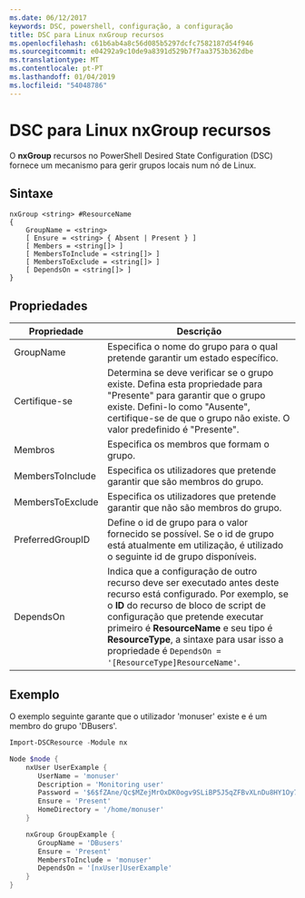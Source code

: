```yaml
---
ms.date: 06/12/2017
keywords: DSC, powershell, configuração, a configuração
title: DSC para Linux nxGroup recursos
ms.openlocfilehash: c61b6ab4a8c56d085b5297dcfc7582187d54f946
ms.sourcegitcommit: e04292a9c10de9a8391d529b7f7aa3753b362dbe
ms.translationtype: MT
ms.contentlocale: pt-PT
ms.lasthandoff: 01/04/2019
ms.locfileid: "54048786"
---
```

# <a name="dsc-for-linux-nxgroup-resource"></a>DSC para Linux nxGroup recursos

O **nxGroup** recursos no PowerShell Desired State Configuration (DSC) fornece um mecanismo para gerir grupos locais num nó de Linux.

## <a name="syntax"></a>Sintaxe

```
nxGroup <string> #ResourceName
{
    GroupName = <string>
    [ Ensure = <string> { Absent | Present } ]
    [ Members = <string[]> ]
    [ MembersToInclude = <string[]> ]
    [ MembersToExclude = <string[]> ]
    [ DependsOn = <string[]> ]
}
```

## <a name="properties"></a>Propriedades

|  Propriedade |  Descrição |
|---|---|
| GroupName| Especifica o nome do grupo para o qual pretende garantir um estado específico.|
| Certifique-se| Determina se deve verificar se o grupo existe. Defina esta propriedade para "Presente" para garantir que o grupo existe. Defini-lo como "Ausente", certifique-se de que o grupo não existe. O valor predefinido é "Presente".|
| Membros| Especifica os membros que formam o grupo.|
| MembersToInclude| Especifica os utilizadores que pretende garantir que são membros do grupo.|
| MembersToExclude| Especifica os utilizadores que pretende garantir que não são membros do grupo.|
| PreferredGroupID| Define o id de grupo para o valor fornecido se possível. Se o id de grupo está atualmente em utilização, é utilizado o seguinte id de grupo disponíveis.|
| DependsOn | Indica que a configuração de outro recurso deve ser executado antes deste recurso está configurado. Por exemplo, se o **ID** do recurso de bloco de script de configuração que pretende executar primeiro é **ResourceName** e seu tipo é **ResourceType**, a sintaxe para usar isso a propriedade é `DependsOn = '[ResourceType]ResourceName'`.|

## <a name="example"></a>Exemplo

O exemplo seguinte garante que o utilizador 'monuser' existe e é um membro do grupo 'DBusers'.

```powershell
Import-DSCResource -Module nx

Node $node {
    nxUser UserExample {
       UserName = 'monuser'
       Description = 'Monitoring user'
       Password = '$6$fZAne/Qc$MZejMrOxDK0ogv9SLiBP5J5qZFBvXLnDu8HY1Oy7ycX.Y3C7mGPUfeQy3A82ev3zIabhDQnj2ayeuGn02CqE/0'
       Ensure = 'Present'
       HomeDirectory = '/home/monuser'
    }

    nxGroup GroupExample {
       GroupName = 'DBusers'
       Ensure = 'Present'
       MembersToInclude = 'monuser'
       DependsOn = '[nxUser]UserExample'
    }
}
```
